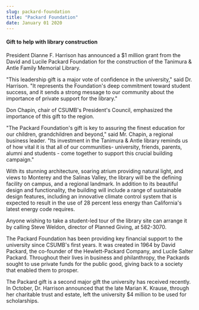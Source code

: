 ```yaml
---
slug: packard-foundation
title: "Packard Foundation"
date: January 01 2020
---
```


 
<h4>Gift to help with library construction</h4>
<p>
  President Dianne F. Harrison has announced a $1 million grant from the David
  and Lucile Packard Foundation for the construction of the Tanimura &amp; Antle
  Family Memorial Library.
</p>
<p>
  "This leadership gift is a major vote of confidence in the university," said
  Dr. Harrison. "It represents the Foundation's deep commitment toward student
  success, and it sends a strong message to our community about the importance
  of private support for the library."
</p>
<p>
  Don Chapin, chair of CSUMB's President's Council, emphasized the importance of
  this gift to the region.
</p>
<p>
  "The Packard Foundation's gift is key to assuring the finest education for our
  children, grandchildren and beyond," said Mr. Chapin, a regional business
  leader. "Its investment in the Tanimura &amp; Antle library reminds us of how
  vital it is that all of our communities- university, friends, parents, alumni
  and students - come together to support this crucial building campaign."
</p>
<p>
  With its stunning architecture, soaring atrium providing natural light, and
  views to Monterey and the Salinas Valley, the library will be the defining
  facility on campus, and a regional landmark. In addition to its beautiful
  design and functionality, the building will include a range of sustainable
  design features, including an innovative climate control system that is
  expected to result in the use of 28 percent less energy than California's
  latest energy code requires.
</p>
<p>
  Anyone wishing to take a student-led tour of the library site can arrange it
  by calling Steve Weldon, director of Planned Giving, at 582-3070.
</p>
<p>
  The Packard Foundation has been providing key financial support to the
  university since CSUMB's first years. It was created in 1964 by David Packard,
  the co-founder of the Hewlett-Packard Company, and Lucile Salter Packard.
  Throughout their lives in business and philanthropy, the Packards sought to
  use private funds for the public good, giving back to a society that enabled
  them to prosper.
</p>
<p>
  The Packard gift is a second major gift the university has received recently.
  In October, Dr. Harrison announced that the late Marian K. Krause, through her
  charitable trust and estate, left the university $4 million to be used for
  scholarships.
</p>
 
